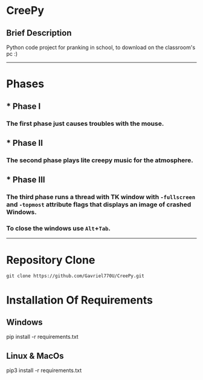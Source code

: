 # CreePy
## Brief Description
Python code project for pranking in school, to download on the classroom's pc :)
____________________________________________________________________________________
# Phases
## * Phase I
### The first phase just causes troubles with the mouse.
## * Phase II
### The second phase plays lite creepy music for the atmosphere.
## * Phase III
### The third phase runs a thread with TK window with `-fullscreen` and `-topmost` attribute flags that displays an image of crashed Windows.
### To close the windows use `Alt`+`Tab`.
____________________________________________________________________________________
# Repository Clone
`git clone https://github.com/Gavriel770U/CreePy.git`

# Installation Of Requirements
## Windows
pip install -r requirements.txt
## Linux & MacOs
pip3 install -r requirements.txt